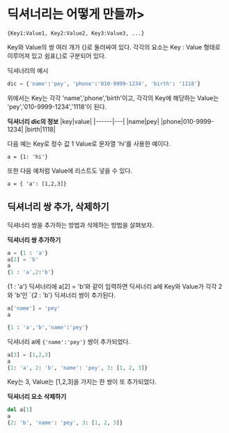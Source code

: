 # 딕셔너리는 어떻게 만들까>
`{Key1:Value1, Key2:Value2, Key3:Value3, ...}`

Key와 Value의 쌍 여러 개가 {}로 둘러싸여 있다. 각각의 요소는 Key : Value 형태로 이루어져 있고 쉼표(,)로 구분되어 있다.

딕셔너리의 예시
```python
dic = {'name':'pey', 'phone':'010-9999-1234', 'birth': '1118'}
```

위에서는 Key는 각각 'name','phone','birth'이고, 각각의 Key에 해당하는 Value는 'pey','010-9999-1234','1118'이 된다.

**딕셔너리 dic의 정보**
|key|value|
|------|---|
|name|pey|
|phone|010-9999-1234|
|birth|1118|

다음 예는 Key로 정수 값 1 Value로 문자열 'hi'를 사용한 예이다.

```
a = {1: 'hi'}
```

또한 다음 예처럼 Value에 리스트도 넣을 수 있다.

```
a = { 'a': [1,2,3]}
```

**딕셔너리 쌍 추가, 삭제하기**
---
딕셔너리 쌍을 추가하는 방법과 삭제하는 방법을 살펴보자.

**딕셔너리 쌍 추가하기**
```python
a = {1 : 'a'}
a[2] = 'b'
a
{1 : 'a',2:'b'}
```

{1 : 'a'} 딕셔너리에 a[2] = 'b'와 같이 입력하면 딕셔너리 a에 Key와 Value가 각각 2와 'b'인 `{2 : 'b'} 딕셔너리 쌍이 추가된다.

```python
a['name'] = 'pey'
a

{1 : 'a','b','name':'pey'}
```

딕셔너리 a에 `{'name':'pey'}` 쌍이 추가되었다.

```python
a[3] = [1,2,3]
a
{1: 'a', 2: 'b', 'name': 'pey', 3: [1, 2, 3]}
```

Key는 3, Value는 [1,2,3]을 가지는 한 쌍이 또 추가되었다.

**딕셔너리 요소 삭제하기**
```python
del a[1]
a
{2: 'b', 'name': 'pey', 3: [1, 2, 3]}
```